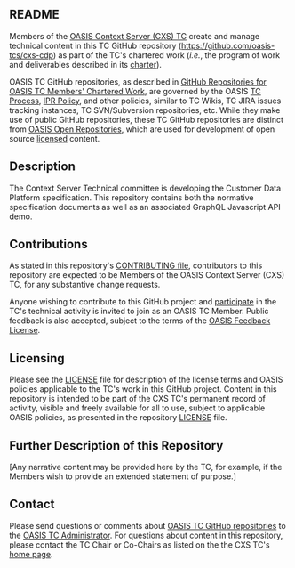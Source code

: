 ## README

Members of the <a href="https://www.oasis-open.org/committees/cxs/">OASIS Context Server (CXS) TC</a> 
create and manage technical content in this TC GitHub repository (<a href="https://github.com/oasis-tcs/cxs-cdp">https://github.com/oasis-tcs/cxs-cdp</a>) as part of the TC's chartered work (<i>i.e.</i>, the program of work and deliverables described in its <a href="https://www.oasis-open.org/committees/cxs/charter.php">charter</a>).

OASIS TC GitHub repositories, as described in <a href="https://www.oasis-open.org/resources/tcadmin/github-repositories-for-oasis-tc-members-chartered-work">GitHub Repositories for OASIS TC Members' Chartered Work</a>, are governed by the OASIS <a href="https://www.oasis-open.org/policies-guidelines/tc-process">TC Process</a>, <a href="https://www.oasis-open.org/policies-guidelines/ipr">IPR Policy</a>, and other policies, similar to TC Wikis, TC JIRA issues tracking instances, TC SVN/Subversion repositories, etc. While they make use of public GitHub repositories, these TC GitHub repositories are distinct from <a href="https://www.oasis-open.org/resources/open-repositories">OASIS Open Repositories</a>, which are used for development of open source <a href="https://www.oasis-open.org/resources/open-repositories/licenses">licensed</a> content.

## Description

The Context Server Technical committee is developing the Customer Data Platform specification. This repository contains both the normative
specification documents as well as an associated GraphQL Javascript API demo.

## Contributions

As stated in this repository's <a href="https://github.com/oasis-tcs/cxs-cdp/blob/master/CONTRIBUTING.md">CONTRIBUTING file</a>, 
contributors to this repository are expected to be Members of the OASIS Context Server (CXS) TC, for any substantive change requests. 

Anyone wishing to contribute to this GitHub project and <a href="https://www.oasis-open.org/join/participation-instructions">participate</a> in the TC's technical activity is invited to join as an OASIS TC Member.  Public feedback is also accepted, 
subject to the terms of the <a href="https://www.oasis-open.org/policies-guidelines/ipr#appendixa">OASIS Feedback License</a>.

## Licensing

Please see the <a href="https://github.com/oasis-tcs/dss-x-spec/blob/master/LICENSE.md">LICENSE</a> file for description of the license terms and OASIS policies applicable to the TC's work in this GitHub project. Content in this repository is intended to be part of the CXS TC's permanent record of activity, visible and freely available for all to use, subject to applicable OASIS policies, as presented in the 
repository <a href="https://github.com/oasis-tcs/dss-x-spec/blob/master/LICENSE.md">LICENSE</a> file.

## Further Description of this Repository

[Any narrative content may be provided here by the TC, for example, if the Members wish to provide an 
extended statement of purpose.]

## Contact

Please send questions or comments about <a href="https://www.oasis-open.org/resources/tcadmin/github-repositories-for-oasis-tc-members-chartered-work">OASIS TC GitHub repositories</a> to the <a href="mailto:tc-admin@oasis-open.org">OASIS TC Administrator</a>.  For questions about content in this repository, please contact the TC Chair or Co-Chairs as listed on the the CXS TC's <a href="https://www.oasis-open.org/committees/cxs/">home page</a>.
